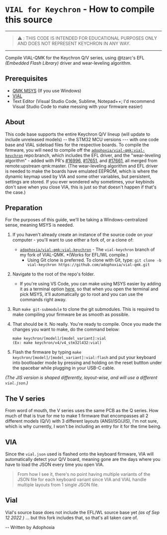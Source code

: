 # `VIAL for Keychron` - How to compile this source

---

> :warning: : THIS CODE IS INTENDED FOR EDUCATIONAL PURPOSES ONLY AND DOES NOT REPRESENT KEYCHRON IN ANY WAY.

---

Compile VIAL-QMK for the Keychron Q/V series, using @tzarc's EFL *(Embedded Flash Library)* driver and wear-leveling algorithm.

## Prerequisites
* [QMK MSYS](https://msys.qmk.fm/) (If you use Windows)
* [VIAL](https://get.vial.today/)
* Text Editor (Visual Studio Code, Sublime, Notepad++; I'd recommend Visual Studio Code to make messing with your firmware easier)

## About
This code base supports the entire Keychron Q/V lineup (will update to include unreleased models) -- the STM32 MCU versions --- with one code base and VIAL sideload files for the respective boards.  To compile the firmware, you will need to compile off the [`adophoxia/vial-qmk:vial-keychron`](https://github.com/adophoxia/vial-qmk/tree/vial-keychron) repo:branch, which includes the EFL driver, and the "wear-leveling algorithm" - added with PR's [#16996](https://github.com/qmk/qmk_firmware/pull/16996), [#17651](https://github.com/qmk/qmk_firmware/pull/17651), and [#17661](https://github.com/qmk/qmk_firmware/pull/17661), all merged from remote:upstream qmk:master. (The wear-leveling algorithm and EFL driver is needed to make the boards have emulated EEPROM, which is where the dynamic keymap used by VIA and some other variables, but persistent, settings are stored. If you ever wondered why sometimes, your keybinds don't save when you close VIA, this is just so that doesn't happen if that's the case.)

## Preparation
For the purposes of this guide, we'll be taking a Windows-centralized sense, meaning MSYS is needed.
1. If you haven't already create an instance of the source code on your computer - you'll want to use either a fork of, or a clone of:
    * [`adophoxia/vial-qmk:vial-keychron`](https://github.com/adophoxia/vial-qmk/tree/vial-keychron) - The `vial-keychron` branch of my fork of VIAL-QMK.  *(Works for EFL/WL compile.)
        * Using Git clone is preferred. To clone with Git, type:
            ```git clone -b vial-keychron https://github.com/adophoxia/vial-qmk.git```

2. Navigate to the root of the repo's folder.
    * If you're using VS Code, you can make using MSYS easier by adding it as a terminal option [here](https://docs.qmk.fm/#/other_vscode?id=configuring-vs-code), so that when you open the terminal and pick MSYS, it'll automatically go to root and you can use the commands right away.

3. Run `make git-submodule` to clone the git submodules. This is required to make compiling your firmware be as smooth as possible. 

4. That should be it. No really. You're ready to compile. Once you made the changes you want to make, do the command below:
    ```
    make keychron/[model]/[model_variant]:vial
    (Ex: make keychron/v4/v4_stm32l432:vial)
    ```
5. Flash the firmware by typing `make keychron/[model]/[model_variant]:vial:flash` and put your keyboard into bootloader mode by pressing and holding on the reset buttton under the spacebar while plugging in your USB-C cable. 

*(The JIS version is shaped differently, layout-wise, and will use a different `vial.json`.)*

## The V series

From word of mouth, the V series uses the same PCB as the Q series. How much of that is true for me to make 1 firmware that encompasses all 2 different models (Q/V) with 3 different layouts (ANSI/ISO/JIS), I'm not sure, which is why currently, I won't be including an entry for it for the time being. 

## VIA

Since the `vial.json` used is flashed onto the keyboard firmware, VIA will automatically detect your Q/V board, meaning gone are the days where you have to load the JSON every time you open VIA.

> From how I see it, there's no point having multiple variants of the JSON file for each keyboard variant since VIA and VIAL handle multiple layouts from 1 single JSON file. 

## Vial

Vial's source base does not include the EFL/WL source base yet *(as of Sep 12 2022 )* ... but this fork includes that, so that's all taken care of.

-- Written by Adophoxia
